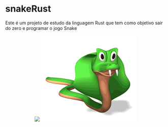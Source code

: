 # snakeRust
Este é um projeto de estudo da linguagem Rust que tem como objetivo sair do zero e programar o jogo Snake
<div align = "center">
  <img src ="https://thumbs.gfycat.com/AdorableImmaterialDesertpupfish-size_restricted.gif"/>
  <img src ="https://github.com/toinnn/snakeRust/blob/master/AdorableImmaterialDesertpupfish-size_restricted.gif"/>
</div>
